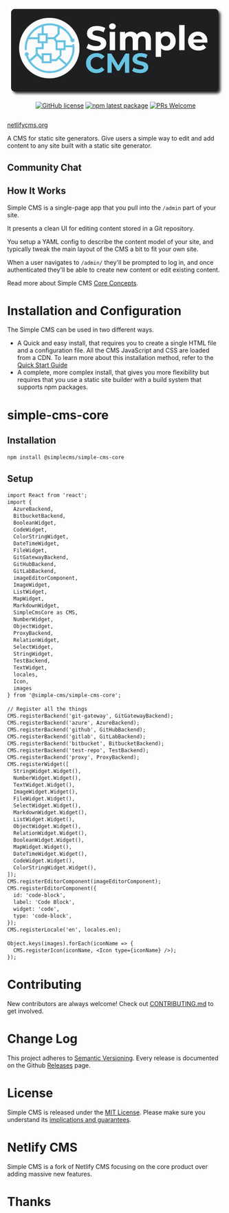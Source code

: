 <div style="display: flex; flex-direction: column; align-items: center;">
  <img src="simple-cms-logo.png" width="500px" />

[![GitHub license](https://img.shields.io/badge/license-MIT-blue.svg)](https://github.com/SimpleCMS/simple-cms/blob/main/LICENSE)
[![npm latest package](https://img.shields.io/npm/v/@simplecms/simple-cms-core/latest.svg)](https://www.npmjs.com/package/@simplecms/simple-cms-core)
[![PRs Welcome](https://img.shields.io/badge/PRs-welcome-brightgreen.svg)](https://github.com/SimpleCMS/simple-cms/blob/main/CONTRIBUTING.md)

</div>

[netlifycms.org](https://www.netlifycms.org/) 

A CMS for static site generators. Give users a simple way to edit
and add content to any site built with a static site generator.

## Community Chat

## How It Works

Simple CMS is a single-page app that you pull into the `/admin` part of your site.

It presents a clean UI for editing content stored in a Git repository.

You setup a YAML config to describe the content model of your site, and typically
tweak the main layout of the CMS a bit to fit your own site.

When a user navigates to `/admin/` they'll be prompted to log in, and once authenticated
they'll be able to create new content or edit existing content.

Read more about Simple CMS [Core Concepts](https://www.netlifycms.org/docs/intro/).

# Installation and Configuration

The Simple CMS can be used in two different ways.

* A Quick and easy install, that requires you to create a single HTML file and a configuration file. All the CMS JavaScript and CSS are loaded from a CDN.
  To learn more about this installation method, refer to the [Quick Start Guide](https://www.netlifycms.org/docs/quick-start/)
* A complete, more complex install, that gives you more flexibility but requires that you use a static site builder with a build system that supports npm packages.

# simple-cms-core

## Installation

`npm install @simplecms/simple-cms-core`

## Setup

```tsx
import React from 'react';
import {
  AzureBackend,
  BitbucketBackend,
  BooleanWidget,
  CodeWidget,
  ColorStringWidget,
  DateTimeWidget,
  FileWidget,
  GitGatewayBackend,
  GitHubBackend,
  GitLabBackend,
  imageEditorComponent,
  ImageWidget,
  ListWidget,
  MapWidget,
  MarkdownWidget,
  SimpleCmsCore as CMS,
  NumberWidget,
  ObjectWidget,
  ProxyBackend,
  RelationWidget,
  SelectWidget,
  StringWidget,
  TestBackend,
  TextWidget,
  locales,
  Icon,
  images
} from '@simple-cms/simple-cms-core';

// Register all the things
CMS.registerBackend('git-gateway', GitGatewayBackend);
CMS.registerBackend('azure', AzureBackend);
CMS.registerBackend('github', GitHubBackend);
CMS.registerBackend('gitlab', GitLabBackend);
CMS.registerBackend('bitbucket', BitbucketBackend);
CMS.registerBackend('test-repo', TestBackend);
CMS.registerBackend('proxy', ProxyBackend);
CMS.registerWidget([
  StringWidget.Widget(),
  NumberWidget.Widget(),
  TextWidget.Widget(),
  ImageWidget.Widget(),
  FileWidget.Widget(),
  SelectWidget.Widget(),
  MarkdownWidget.Widget(),
  ListWidget.Widget(),
  ObjectWidget.Widget(),
  RelationWidget.Widget(),
  BooleanWidget.Widget(),
  MapWidget.Widget(),
  DateTimeWidget.Widget(),
  CodeWidget.Widget(),
  ColorStringWidget.Widget(),
]);
CMS.registerEditorComponent(imageEditorComponent);
CMS.registerEditorComponent({
  id: 'code-block',
  label: 'Code Block',
  widget: 'code',
  type: 'code-block',
});
CMS.registerLocale('en', locales.en);

Object.keys(images).forEach(iconName => {
  CMS.registerIcon(iconName, <Icon type={iconName} />);
});
```

# Contributing

New contributors are always welcome! Check out [CONTRIBUTING.md](https://github.com/SimpleCMS/simple-cms/blob/main/CONTRIBUTING.md) to get involved.

# Change Log

This project adheres to [Semantic Versioning](http://semver.org/).
Every release is documented on the Github [Releases](https://github.com/SimpleCMS/simple-cms/releases) page.

# License

Simple CMS is released under the [MIT License](LICENSE).
Please make sure you understand its [implications and guarantees](https://writing.kemitchell.com/2016/09/21/MIT-License-Line-by-Line.html).

# Netlify CMS

Simple CMS is a fork of Netlify CMS focusing on the core product over adding massive new features.

# Thanks
